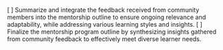 [ ] Summarize and integrate the feedback received from community members into the mentorship outline to ensure ongoing relevance and adaptability, while addressing various learning styles and insights.
[ ] Finalize the mentorship program outline by synthesizing insights gathered from community feedback to effectively meet diverse learner needs.